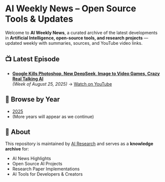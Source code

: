 # AI Weekly News – Open Source Tools & Updates

Welcome to **AI Weekly News**, a curated archive of the latest developments in **Artificial Intelligence, open-source tools, and research projects** — updated weekly with summaries, sources, and YouTube video links.

## 📺 Latest Episode
- **[Google Kills Photoshop, New DeepSeek, Image to Video Games, Crazy Real Talking AI](videos/2025/aug-google-kills-photoshop-deepseek-v3/README.md)**  
  _(Week of August 25, 2025)_ → [Watch on YouTube](https://youtu.be/Zms6dljJguo)

## 🔎 Browse by Year
- [2025](videos/2025/)
- (More years will appear as we continue)

## 🚀 About
This repository is maintained by [AI Research](https://x.com/airesearch_ai) and serves as a **knowledge archive** for:
- AI News Highlights
- Open Source AI Projects
- Research Paper Implementations
- AI Tools for Developers & Creators
